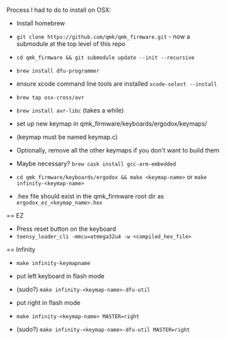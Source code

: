 Process I had to do to install on OSX:

* Install homebrew

* `git clone https://github.com/qmk/qmk_firmware.git` - now a submodule at the top level of this repo
* `cd qmk_firmware && git submodule update --init --recursive`
* `brew install dfu-programmer`
* ensure xcode command line tools are installed `xcode-select --install`
* `brew tap osx-cross/avr`
* `brew install avr-libc`  (takes a while)
* set up new keymap in qmk_firmware/keyboards/ergodox/keymaps/<keymap-name>
* (keymap must be named keymap.c)
* Optionally, remove all the other keymaps if you don't want to build them

* Maybe necessary? `brew cask install gcc-arm-embedded`

* `cd qmk_firmware/keyboards/ergodox && make <keymap-name>` or `make infinity-<keymap-name>`
* .hex file should exist in the qmk_firmware root dir as `ergodox_ez_<keymap_name>.hex`


== EZ
* Press reset button on the keyboard
* `teensy_loader_cli -mmcu=atmega32u4 -w <compiled_hex_file>`

== Infinity
* `make infinity-keymapname`
* put left keyboard in flash mode
* (sudo?) `make infinity-<keymap-name>-dfu-util`

* put right in flash mode
* `make infinity-<keymap-name> MASTER=right`
* (sudo?) `make infinity-<keymap-name>-dfu-util MASTER=right`

